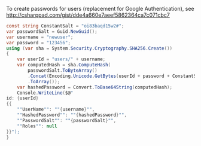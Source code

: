 To create passwords for users (replacement for Google Authentication), see http://csharppad.com/gist/dde4a660e7aeef5862364ca7c071cbc7

```csharp
const string ConstantSalt = "oi83baqd15w2#";
var passwordSalt = Guid.NewGuid();
var username = "newuser";
var password = "123456";
using (var sha = System.Security.Cryptography.SHA256.Create())
{
    var userId = "users/" + username;
    var computedHash = sha.ComputeHash(
        passwordSalt.ToByteArray()
        .Concat(Encoding.Unicode.GetBytes(userId + password + ConstantSalt))
        .ToArray());
    var hashedPassword = Convert.ToBase64String(computedHash);
    Console.WriteLine($@"
id: {userId}
{{
    ""UserName"": ""{username}"",
    ""HashedPassword"": ""{hashedPassword}"",
    ""PasswordSalt"": ""{passwordSalt}"",
    ""Roles"": null
}}");
}
```
